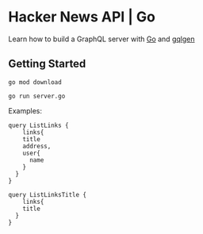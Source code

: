 # Hacker News API | Go

Learn how to build a GraphQL server with [Go](https://golang.org/) and [gqlgen](https://gqlgen.com/)

## Getting Started

```
go mod download

go run server.go
```

Examples:

```
query ListLinks {
	links{
    title
    address,
    user{
      name
    }
  }
}

query ListLinksTitle {
	links{
    title
  }
}
```
